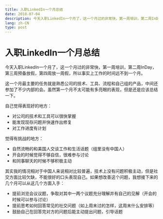 ```yaml
---
title: 入职LinkedIn一个月总结
date: 2018-07-04
description: 今天入职LinkedIn一个月了，这一个月过的非常快，第一周培训，第二周InDay，第三周预备放假，第四周放一周假，所以事实上工作的时间远不到一个月。
lang: zh-CN
type: post
---
```


# 入职LinkedIn一个月总结

今天入职LinkedIn一个月了，这一个月过的非常快，第一周培训，第二周InDay，第三周预备放假，第四周放一周假，所以事实上工作的时间远不到一个月。

这一个月最主要的任务就是熟悉公司的技术、工具、流程和自己组的产品，中间还参加了不少内部的会。虽然第一个月不太可能有多亮眼的表现，但是还是应该总结一下。

自己觉得表现好的地方：

- 对公司的技术和工具可以很快掌握
- 能发现现存问题并快速作出修复
- 对工作进度有计划

觉得有挑战的地方：

- 自然流畅的和美国人交谈工作和生活话题（组里没有中国人）
- 开会的时候觉得不够自信，很难参与讨论
- 和同事聊天的时候不够积极主动

其实我的情况相对于中国人来说相对比较普遍，技术上没有问题积极主动，但是社交方面比较欠缺，不能很好的口头表现自己。如果想改善这个问题，我想接下来的几个月可以从这几个方面入手：

- 提前浏览会议议题，争取对其中一两个议题充分理解并有自己的见解（开会的时候可以参与讨论）
- 提前思考如何回答常见的社交问题（如上周末过的怎样，这周末什么安排等）
- 鼓励自己在回答完对方的问题后能主动提出问题，引导话题